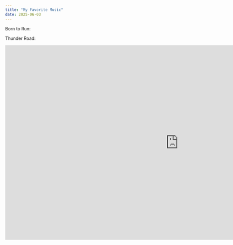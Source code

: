 ```yaml
---
title: "My Favorite Music"
date: 2025-06-03
---
```


Born to Run:




Thunder Road:

<iframe width="1111" height="625" src="https://www.youtube.com/embed/n9V2fkk0G7k" title="Bruce Springsteen &amp; The E Street Band-Thunder Road - Uncasville, CT-  4.12.24" frameborder="0" allow="accelerometer; autoplay; clipboard-write; encrypted-media; gyroscope; picture-in-picture; web-share" referrerpolicy="strict-origin-when-cross-origin" allowfullscreen></iframe>

